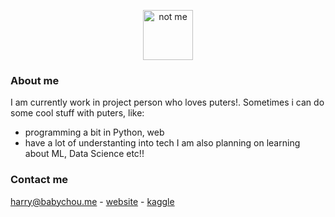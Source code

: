 <!--
**geekcatfr/geekcatfr** is a ✨ _special_ ✨ repository because its `README.md` (this file) appears on your GitHub profile.

Here are some ideas to get you started:

- 🔭 I’m currently working on ...
- 🌱 I’m currently learning ...
- 👯 I’m looking to collaborate on ...
- 🤔 I’m looking for help with ...
- 💬 Ask me about ...
- 📫 How to reach me: ...
- 😄 Pronouns: ...
- ⚡ Fun fact: ...
-->
<p align="center">
  <img src="https://avatars.githubusercontent.com/u/37616962?s=460&u=3ef9ae978dc7a56d11bd9b4deb3d48d683430e1d&v=4" alt="not me" width="80" height="80">
</p>

### About me
I am currently work in project person who loves puters!. Sometimes i can do some cool stuff with puters, like:
- programming a bit in Python, web
- have a lot of understanting into tech
I am also planning on learning about ML, Data Science etc!! 

### Contact me
[harry@babychou.me](mailto:harry@babychou.me) - [website](https://babychou.me) - [kaggle](https://www.kaggle.com/geekcat)
